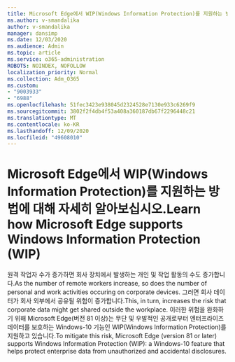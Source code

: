 ```yaml
---
title: Microsoft Edge에서 WIP(Windows Information Protection)를 지원하는 방법에 대해 자세히 알아보십시오.
ms.author: v-smandalika
author: v-smandalika
manager: dansimp
ms.date: 12/03/2020
ms.audience: Admin
ms.topic: article
ms.service: o365-administration
ROBOTS: NOINDEX, NOFOLLOW
localization_priority: Normal
ms.collection: Adm_O365
ms.custom:
- "9003933"
- "6988"
ms.openlocfilehash: 51fec3423e938045d2324528e7130e933c6269f9
ms.sourcegitcommit: 3802f2f4db4f53a408a360187db67f2296448c21
ms.translationtype: MT
ms.contentlocale: ko-KR
ms.lasthandoff: 12/09/2020
ms.locfileid: "49608010"
---
```

# <a name="learn-how-microsoft-edge-supports-windows-information-protection-wip"></a><span data-ttu-id="cd87e-102">Microsoft Edge에서 WIP(Windows Information Protection)를 지원하는 방법에 대해 자세히 알아보십시오.</span><span class="sxs-lookup"><span data-stu-id="cd87e-102">Learn how Microsoft Edge supports Windows Information Protection (WIP)</span></span>

<span data-ttu-id="cd87e-103">원격 작업자 수가 증가하면 회사 장치에서 발생하는 개인 및 작업 활동의 수도 증가합니다.</span><span class="sxs-lookup"><span data-stu-id="cd87e-103">As the number of remote workers increase, so does the number of personal and work activities occuring on corporate devices.</span></span> <span data-ttu-id="cd87e-104">그러면 회사 데이터가 회사 외부에서 공유될 위험이 증가합니다.</span><span class="sxs-lookup"><span data-stu-id="cd87e-104">This, in turn, increases the risk that corporate data might get shared outside the workplace.</span></span> <span data-ttu-id="cd87e-105">이러한 위험을 완화하기 위해 Microsoft Edge(버전 81 이상)는 무단 및 우발적인 공개로부터 엔터프라이즈 데이터를 보호하는 Windows-10 기능인 WIP(Windows Information Protection)를 지원하고 있습니다.</span><span class="sxs-lookup"><span data-stu-id="cd87e-105">To mitigate this risk, Microsoft Edge (version 81 or later) supports Windows Information Protection (WIP): a Windows-10 feature that helps protect enterprise data from unauthorized and accidental disclosures.</span></span>
